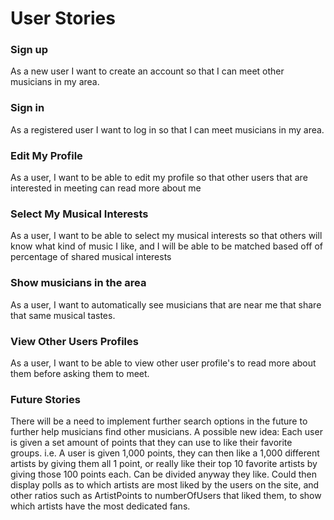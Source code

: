 # User Stories

### Sign up
As a new user I want to create an account so that I can meet other musicians in my area.

### Sign in
As a registered user I want to log in so that I can meet musicians in my area.

### Edit My Profile
As a user, I want to be able to edit my profile so that other users that are interested in meeting can read more about me

### Select My Musical Interests
As a user, I want to be able to select my musical interests so that others will know what kind of music I like, and I will be able to be matched based off of percentage of shared musical interests

### Show musicians in the area
As a user, I want to automatically see musicians that are near me that share that same musical tastes.

### View Other Users Profiles
As a user, I want to be able to view other user profile's to read more about them before asking them to meet.

### Future Stories
There will be a need to implement further search options in the future to further help musicians find other musicians. A possible new idea: Each user is given a set amount of points that they can use to like their favorite groups.  i.e. A user is given 1,000 points, they can then like a 1,000 different artists by giving them all 1 point, or really like their top 10 favorite artists by giving those 100 points each. Can be divided anyway they like. Could then display polls as to which artists are most liked by the users on the site, and other ratios such as ArtistPoints to numberOfUsers that liked them, to show which artists have the most dedicated fans. 
